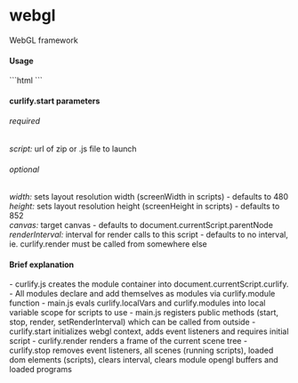 # webgl
WebGL framework

<h4>Usage</h4>
```html
  <head>
    <script type="text/javascript" src="http://curlify.io/dev/jszip.min.js"></script>
    <script type="text/javascript" src="http://curlify.io/dev/jszip-utils.min.js"></script>
    <script type="text/javascript" src="http://curlify.io/dev/gl-matrix-min.js"></script>
  </head>

  <canvas style="width: 480;height: 200">
    <script onload="this.curlify.start({script:'http://api.curlify.com/units/ads/1773/assets/dev.zip',renderInterval:1000/60})" type="text/javascript" src="http://curlify.io/dev/curlify.min.js"></script>
  </canvas>
```

<h4>curlify.start parameters</h4>
<h6>required</h6>
<i>script:</i> url of zip or .js file to launch
<h6>optional</h6>
<i>width:</i> sets layout resolution width (screenWidth in scripts) - defaults to 480<br>
<i>height:</i> sets layout resolution height (screenHeight in scripts) - defaults to 852<br>
<i>canvas:</i> target canvas - defaults to document.currentScript.parentNode<br>
<i>renderInterval:</i> interval for render calls to this script - defaults to no interval, ie. curlify.render must be called from somewhere else<br>

<h4>Brief explanation</h4>
- curlify.js creates the module container into document.currentScript.curlify.
- All modules declare and add themselves as modules via curlify.module function
- main.js evals curlify.localVars and curlify.modules into local variable scope for scripts to use
- main.js registers public methods (start, stop, render, setRenderInterval) which can be called from outside
- curlify.start initializes webgl context, adds event listeners and requires initial script
- curlify.render renders a frame of the current scene tree
- curlify.stop removes event listeners, all scenes (running scripts), loaded dom elements (scripts), clears interval, clears module opengl buffers and loaded programs
